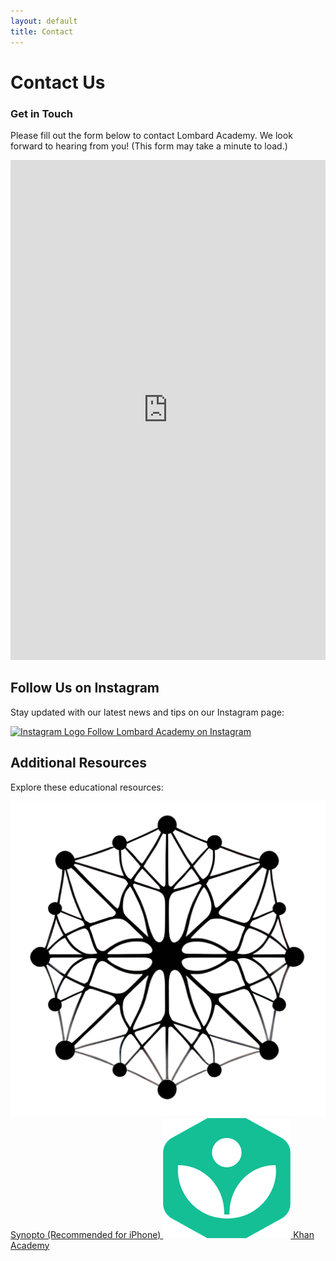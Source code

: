 ```yaml
---
layout: default
title: Contact
---
```


# Contact Us

### Get in Touch

Please fill out the form below to contact Lombard Academy. We look forward to hearing from you!
(This form may take a minute to load.)

<!-- Contact form (to be completed later) -->
<iframe src="https://forms.gle/v6BANyCCPCy8r32f7" width="100%" height="800" frameborder="0" marginheight="0" marginwidth="0">Loading…</iframe>


## Follow Us on Instagram

Stay updated with our latest news and tips on our Instagram page:

<a href="https://www.instagram.com/lombard.academy/" target="_blank" class="social-link">
    <img src="{{ site.baseurl }}/assets/images/insta.png" alt="Instagram Logo" class="social-icon">
    Follow Lombard Academy on Instagram
</a>

<div class="section-space"></div>


## Additional Resources

Explore these educational resources:

<a href="https://www.synopto.xyz" target="_blank" class="resource-link">
    <img src="assets/images/synopto2.png" alt="Synopto Logo" class="resource-icon">
    Synopto (Recommended for iPhone)
</a>

<a href="https://khanacademy.org" target="_blank" class="resource-link">
    <img src="assets/images/khan.png" alt="Khan Academy Logo" class="resource-icon">
    Khan Academy
</a>

